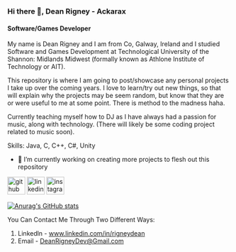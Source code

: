 ### Hi there 👋, Dean Rigney - Ackarax
#### Software/Games Developer
My name is Dean Rigney and I am from Co, Galway, Ireland and I studied Software and Games Development at Technological University of the Shannon: Midlands Midwest (formally known as Athlone Institute of Technology or AIT).

This repository is where I am going to post/showcase any personal projects I take up over the coming years. I love to learn/try out new things, so that will explain why the projects may be seem random, but know that they are or were useful to me at some point. There is method to the madness haha.

Currently teaching myself how to DJ as I have always had a passion for music, along with technology. (There will likely be some coding project related to music soon).   

Skills: Java, C, C++, C#, Unity

- 🔭 I’m currently working on creating more projects to flesh out this repository 


[<img src='https://cdn.jsdelivr.net/npm/simple-icons@3.0.1/icons/github.svg' alt='github' height='40'>](https://github.com/Its-Ackarax)  [<img src='https://cdn.jsdelivr.net/npm/simple-icons@3.0.1/icons/linkedin.svg' alt='linkedin' height='40'>](https://www.linkedin.com/in/rigneydean/)  [<img src='https://cdn.jsdelivr.net/npm/simple-icons@3.0.1/icons/instagram.svg' alt='instagram' height='40'>](https://www.instagram.com/dat.dude.dean/)  
 
[![Anurag's GitHub stats](https://github-readme-stats.vercel.app/api?username=Its-Ackarax)](https://github.com/anuraghazra/github-readme-stats)

You Can Contact Me Through Two Different Ways:
1) Linkedln - www.linkedin.com/in/rigneydean
2) Email - DeanRigneyDev@Gmail.com

<!---
Its-Ackarax/Its-Ackarax is a ✨ special ✨ repository because its `README.md` (this file) appears on your GitHub profile.
You can click the Preview link to take a look at your changes.
--->
